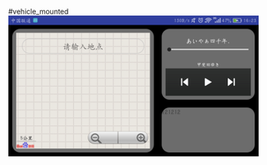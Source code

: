 #vehicle_mounted
 ![image](https://github.com/xiashao/VehicleMount-master/blob/master/screenshot/driving.png?raw=true)
